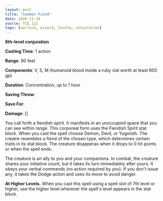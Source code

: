 ```yaml
---
layout: post
title: "Summon Fiend"
date: 2020-11-18
source: TCE.112
tags: [warlock, wizard, level6, conjuration]
---
```


**6th-level conjuration**

**Casting Time**: 1 action

**Range**: 90 feet

**Components**: V, S, M (humanoid blood inside a ruby vial worth at least 600 gp)

**Duration**: Concentration, up to 1 hour

**Saving Throw**:

**Save For**:

**Damage**: []

You call forth a fiendish spirit. It manifests in an unoccupied space that you can see within range. This corporeal form uses the Fiendish Spirit stat block. When you cast the spell choose Demon, Devil, or Yugoloth. The creatre resembles a fiend of the chosen type, which determines certain traits in its stat block. The creature disapperas when it drops to 0 hit points or when the spell ends.

The creature is an ally to you and your companions. In combat, the creature shares your initiative count, but it takes its turn immediately after yours. It obeys your verbal commands (no action required by you). If you don't issue any, it takes the Dodge action and uses its move to avoid danger.

**At Higher Levels.** When you cast this spell using a spell slot of 7th level or higher, use the higher level wherever the spell's level appears in the stat block.